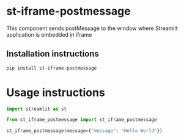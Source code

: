 # st-iframe-postmessage

This component sends postMessage to the window where Streamlit application is embedded in iframe

## Installation instructions

```sh
pip install st-iframe-postmessage
```

# Usage instructions

```python
import streamlit as st

from st_iframe_postmessage import st_iframe_postmessage

st_iframe_postmessage(message={"message": "Hello World"})
```
